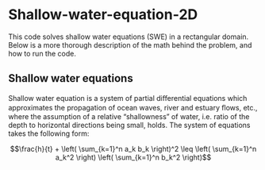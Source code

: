 # Shallow-water-equation-2D
This code solves shallow water equations (SWE) in a rectangular domain. Below is a more thorough description of the math behind the problem, and how to run the code.

## Shallow water equations
Shallow water equation is a system of partial diﬀerential equations which approximates the propagation of ocean waves, river and estuary ﬂows, etc., where the assumption of a relative “shallowness” of water, i.e. ratio of the depth to horizontal directions being small, holds. The system of equations takes the following form:

$$\frac{h}{t} + \left( \sum_{k=1}^n a_k b_k \right)^2 \leq \left( \sum_{k=1}^n a_k^2 \right) \left( \sum_{k=1}^n b_k^2 \right)$$
